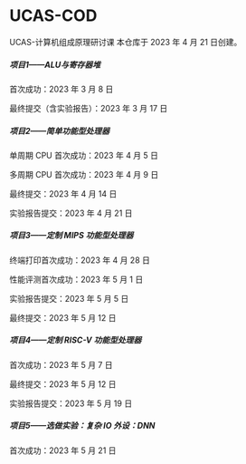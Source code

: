 # UCAS-COD
UCAS-计算机组成原理研讨课
本仓库于 2023 年 4 月 21 日创建。

##### 项目1——ALU与寄存器堆

首次成功：2023 年 3 月 8 日

最终提交（含实验报告）：2023 年 3 月 17 日

##### 项目2——简单功能型处理器

单周期 CPU 首次成功：2023 年 4 月 5 日

多周期 CPU 首次成功：2023 年 4 月 9 日

最终提交：2023 年 4 月 14 日

实验报告提交：2023 年 4 月 21 日

##### 项目3——定制 MIPS 功能型处理器

终端打印首次成功：2023 年 4 月 28 日

性能评测首次成功：2023 年 5 月 1 日

实验报告提交：2023 年 5 月 5 日

最终提交：2023 年 5 月 12 日

##### 项目4——定制 RISC-V 功能型处理器

首次成功：2023 年 5 月 7 日

最终提交：2023 年 5 月 12 日

实验报告提交：2023 年 5 月 19 日

##### 项目5——选做实验：复杂 IO 外设：DNN

首次成功：2023 年 5 月 21 日